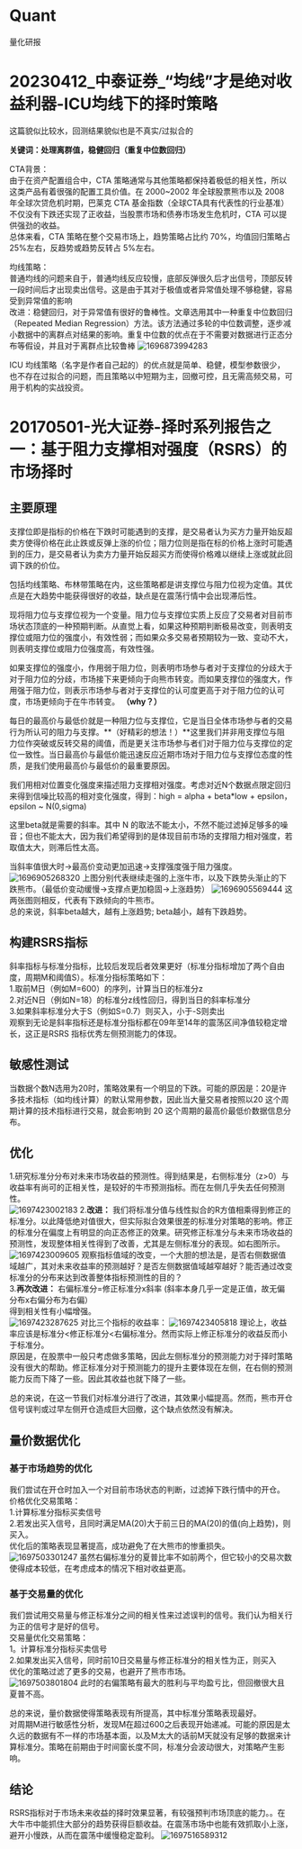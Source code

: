 # Quant
量化研报
# 20230412_中泰证券_“均线”才是绝对收益利器-ICU均线下的择时策略
这篇貌似比较水，回测结果貌似也是不真实/过拟合的

**关键词：处理离群值，稳健回归（重复中位数回归）**

CTA背景：<br>
由于在资产配置组合中，CTA 策略通常与其他策略都保持着极低的相关性，所以这类产品有着很强的配置工具价值。在 2000~2002 年全球股票熊市以及 2008 年全球次贷危机时期，巴莱克 CTA 基金指数（全球CTA具有代表性的行业基准）不仅没有下跌还实现了正收益，当股票市场和债券市场发生危机时，CTA 可以提供强劲的收益。<br>
总体来看，CTA 策略在整个交易市场上，趋势策略占比约 70%，均值回归策略占 25%左右，反趋势或趋势反转占 5%左右。

均线策略：<br>
普通均线的问题来自于，普通均线反应较慢，底部反弹很久后才出信号，顶部反转一段时间后才出现卖出信号。这是由于其对于极值或者异常值处理不够稳健，容易受到异常值的影响<br>
改进：稳健回归，对于异常值有很好的鲁棒性。文章选用其中一种重复中位数回归（Repeated Median Regression）方法。该方法通过多轮的中位数调整，逐步减小数据中的离群点对结果的影响。重复中位数的优点在于不需要对数据进行正态分布等假设，并且对于离群点比较鲁棒
![1696873994283](https://github.com/Marcotong21/Quant/assets/125079176/fa78f1e0-75e9-4921-9eda-1605d1501e69)

ICU 均线策略（名字是作者自己起的）的优点就是简单、稳健，模型参数很少，也不存在过拟合的问题，而且策略以中短期为主，回撤可控，且无需高频交易，可用于机构的实战投资。 

# 20170501-光大证券-择时系列报告之一：基于阻力支撑相对强度（RSRS）的市场择时

## 主要原理
支撑位即是指标的价格在下跌时可能遇到的支撑，是交易者认为买方力量开始反超卖方使得价格在此止跌或反弹上涨的价位；阻力位则是指在标的价格上涨时可能遇到的压力，是交易者认为卖方力量开始反超买方而使得价格难以继续上涨或就此回调下跌的价位。

包括均线策略、布林带策略在内，这些策略都是讲支撑位与阻力位视为定值。其优点是在大趋势中能获得很好的收益，缺点是在震荡行情中会出现滞后性。

现将阻力位与支撑位视为一个变量。阻力位与支撑位实质上反应了交易者对目前市场状态顶底的一种预期判断。从直觉上看，如果这种预期判断极易改变，则表明支撑位或阻力位的强度小，有效性弱；而如果众多交易者预期较为一致、变动不大，则表明支撑位或阻力位强度高，有效性强。

如果支撑位的强度小，作用弱于阻力位，则表明市场参与者对于支撑位的分歧大于对于阻力位的分歧，市场接下来更倾向于向熊市转变。而如果支撑位的强度大，作用强于阻力位，则表示市场参与者对于支撑位的认可度更高于对于阻力位的认可度，市场更倾向于在牛市转变。   **（why？）**

每日的最高价与最低价就是一种阻力位与支撑位，它是当日全体市场参与者的交易行为所认可的阻力与支撑。**（好精彩的想法！）**这里我们并非用支撑位与阻力位作突破或反转交易的阈值，而是更关注市场参与者们对于阻力位与支撑位的定位一致性。当日最高价与最低价能迅速反应近期市场对于阻力位与支撑位态度的性质，是我们使用最高价与最低价的最重要原因。

我们用相对位置变化强度来描述阻力支撑相对强度。考虑对近N个数据点限定回归来得到信噪比较高的相对变化强度，得到：high = alpha + beta*low + epsilon， epsilon ~ N(0,sigma)

这里beta就是需要的斜率。其中 N 的取法不能太小，不然不能过滤掉足够多的噪音；但也不能太大，因为我们希望得到的是体现目前市场的支撑阻力相对强度，若取值太大，则滞后性太高。

当斜率值很大时->最高价变动更加迅速->支撑强度强于阻力强度。
![1696905268320](https://github.com/Marcotong21/Quant/assets/125079176/4139d367-ab1d-4175-9a79-0ce70315b9db)
上图分别代表继续走强的上涨牛市，以及下跌势头渐止的下跌熊市。（最低价变动缓慢->支撑点更加稳固->上涨趋势）
![1696905569444](https://github.com/Marcotong21/Quant/assets/125079176/9cccb37b-41b6-449f-85d3-6aadc16b7b48)
这两张图则相反，代表有下跌倾向的牛熊市。<br>
总的来说，斜率beta越大，越有上涨趋势; beta越小，越有下跌趋势。

## 构建RSRS指标
斜率指标与标准分指标，比较后发现后者效果更好（标准分指标增加了两个自由度，周期M和阈值S）。标准分指标策略如下：<br>
1.取前M日（例如M=600）的序列，计算当日的标准分z<br>
2.对近N日（例如N=18）的标准分z线性回归，得到当日的斜率标准分<br>
3.如果斜率标准分大于S（例如S=0.7）则买入，小于-S则卖出<br>
观察到无论是斜率指标还是标准分指标都在09年至14年的震荡区间净值较稳定增长，这正是RSRS 指标优秀左侧预测能力的体现。

## 敏感性测试
当数据个数N选用为20时，策略效果有一个明显的下跌。可能的原因是：20是许多技术指标（如均线计算）的默认常用参数，因此当大量交易者按照以20 这个周期计算的技术指标进行交易，就会影响到 20 这个周期的最高价最低价数据信息分布。

## 优化
1.研究标准分分布对未来市场收益的预测性。得到结果是，右侧标准分（z>0）与收益率有尚可的正相关性，是较好的牛市预测指标。而在左侧几乎失去任何预测性。<br>
![1697423002183](https://github.com/Marcotong21/Quant/assets/125079176/92610a00-b89f-4921-895f-aa9f7b19f5a6)
2.**改进：**
我们将标准分值与线性拟合的R方值相乘得到修正的标准分。以此降低绝对值很大，但实际拟合效果很差的标准分对策略的影响。修正的标准分在偏度上有明显的向正态修正的效果。研究修正标准分与未来市场收益的预测性，发现整体相关性得到了改善，尤其是左侧标准分的表现。如右图所示。<br>
![1697423009605](https://github.com/Marcotong21/Quant/assets/125079176/2465dbfd-41ce-475c-a725-e00146a5e451)
观察指标值域的改变，一个大胆的想法是，是否右侧数据值域越广，其对未来收益率的预测越好？是否左侧数据值域越窄越好？能否通过改变标准分的分布来达到改善整体指标预测性的目的？<br>
3.**再次改进：**
右偏标准分=修正标准分x斜率 (斜率本身几乎一定是正值，故无偏分布x右偏分布为右偏）<br>
得到相关性有小幅增强。<br>
![1697423287625](https://github.com/Marcotong21/Quant/assets/125079176/69252267-be17-4d78-9b23-074d36e6d64f)
对比三个指标的收益率：
![1697423405818](https://github.com/Marcotong21/Quant/assets/125079176/cd7ddceb-2ef9-42a5-a412-387d7be9f9b6)
理论上，收益率应该是标准分<修正标准分<右偏标准分。然而实际上修正标准分的收益反而小于标准分。<br>
原因是，在股票中一般只考虑做多策略，因此左侧标准分的预测能力对于择时策略没有很大的帮助。修正标准分对于预测能力的提升主要体现在左侧，在右侧的预测能力反而下降了一些。因此其收益也就下降了一些。<br>

总的来说，在这一节我们对标准分进行了改进，其效果小幅提高。然而，熊市开仓信号误判或过早左侧开仓造成巨大回撤，这个缺点依然没有解决。

## 量价数据优化
### 基于市场趋势的优化
我们尝试在开仓时加入一个对目前市场状态的判断，过滤掉下跌行情中的开仓。<br>
价格优化交易策略：<br>
1.计算标准分指标买卖信号<br>
2.若发出买入信号，且同时满足MA(20)大于前三日的MA(20)的值(向上趋势)，则买入。<br>
优化后的策略表现显著提高，成功避免了在大熊市的惨重损失。<br>
![1697503301247](https://github.com/Marcotong21/Quant/assets/125079176/f603bb6b-04c5-4713-86c0-75dba93ccf07)
虽然右偏标准分的夏普比率不如前两个，但它较小的交易次数使得成本较低，在考虑成本的情况下相对收益更高。

### 基于交易量的优化
我们尝试用交易量与修正标准分之间的相关性来过滤误判的信号。我们认为相关行为正的信号才是好的信号。<br>
交易量优化交易策略：<br>
1。计算标准分指标买卖信号<br>
2.如果发出买入信号，同时前10日交易量与修正标准分的相关性为正，则买入<br>
优化的策略过滤了更多的交易，也避开了熊市市场。<br>
![1697503801804](https://github.com/Marcotong21/Quant/assets/125079176/82b06f33-716c-4a5f-b2df-a95bec545021)
此时的右偏策略有最大的胜利与平均盈亏比，但回撤很大且夏普不高。

总的来说，量价数据使得策略表现有所提高，其中标准分策略表现最好。<br>
对周期M进行敏感性分析，发现M在超过600之后表现开始递减。可能的原因是太久远的数据有不一样的市场基本面，以及M太大的话前M天就没有足够的数据来计算标准分。策略在前期由于时间窗长度不同，标准分会波动很大，对策略产生影响。
## 结论
RSRS指标对于市场未来收益的择时效果显著，有较强预判市场顶底的能力。。在大牛市中能抓住大部分的趋势获得巨额收益。在震荡市场中也能有效抓取小上涨，避开小慢跌，从而在震荡中缓慢稳定盈利。
![1697516589312](https://github.com/Marcotong21/Quant/assets/125079176/342afd26-c43e-4602-bfc7-39a1f5cf0242)


